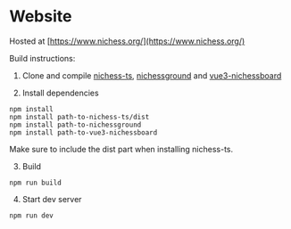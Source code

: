 # Website

Hosted at [https://www.nichess.org/](https://www.nichess.org/)

Build instructions:

1. Clone and compile [nichess-ts](https://github.com/nichessgame/nichess-ts), [nichessground](https://github.com/nichessgame/nichessground) and [vue3-nichessboard](https://github.com/nichessgame/vue3-nichessboard)

2. Install dependencies

```
npm install
npm install path-to-nichess-ts/dist
npm install path-to-nichessground
npm install path-to-vue3-nichessboard
```
Make sure to include the dist part when installing nichess-ts.

3. Build
```
npm run build
```

4. Start dev server
```
npm run dev
```
